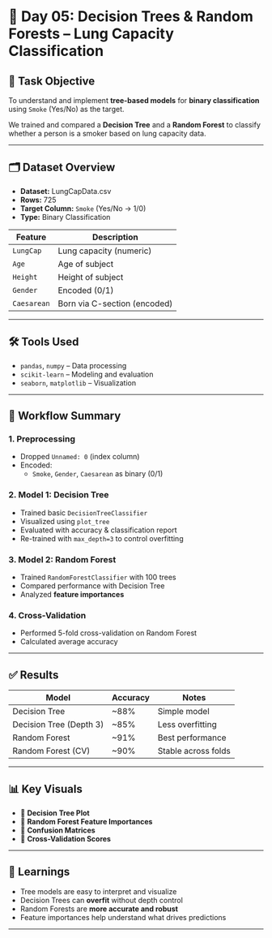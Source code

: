 # 🌲 Day 05: Decision Trees & Random Forests – Lung Capacity Classification

## 📌 Task Objective
To understand and implement **tree-based models** for **binary classification** using `Smoke` (Yes/No) as the target.

We trained and compared a **Decision Tree** and a **Random Forest** to classify whether a person is a smoker based on lung capacity data.

---

## 🗂️ Dataset Overview

- **Dataset:** LungCapData.csv
- **Rows:** 725
- **Target Column:** `Smoke` (Yes/No → 1/0)
- **Type:** Binary Classification

| Feature       | Description                          |
|---------------|--------------------------------------|
| `LungCap`     | Lung capacity (numeric)              |
| `Age`         | Age of subject                       |
| `Height`      | Height of subject                    |
| `Gender`      | Encoded (0/1)                        |
| `Caesarean`   | Born via C-section (encoded)         |

---

## 🛠️ Tools Used

- `pandas`, `numpy` – Data processing  
- `scikit-learn` – Modeling and evaluation  
- `seaborn`, `matplotlib` – Visualization

---

## 🔁 Workflow Summary

### 1. Preprocessing
- Dropped `Unnamed: 0` (index column)
- Encoded:
  - `Smoke`, `Gender`, `Caesarean` as binary (0/1)

### 2. Model 1: Decision Tree
- Trained basic `DecisionTreeClassifier`
- Visualized using `plot_tree`
- Evaluated with accuracy & classification report
- Re-trained with `max_depth=3` to control overfitting

### 3. Model 2: Random Forest
- Trained `RandomForestClassifier` with 100 trees
- Compared performance with Decision Tree
- Analyzed **feature importances**

### 4. Cross-Validation
- Performed 5-fold cross-validation on Random Forest
- Calculated average accuracy

---

## ✅ Results

| Model              | Accuracy | Notes                          |
|-------------------|----------|--------------------------------|
| Decision Tree      | ~88%     | Simple model                   |
| Decision Tree (Depth 3) | ~85% | Less overfitting               |
| Random Forest      | ~91%     | Best performance               |
| Random Forest (CV) | ~90%     | Stable across folds            |

---

## 📊 Key Visuals

- 📌 **Decision Tree Plot**  
- 📌 **Random Forest Feature Importances**  
- 📌 **Confusion Matrices**  
- 📌 **Cross-Validation Scores**

---

## 🧠 Learnings

- Tree models are easy to interpret and visualize
- Decision Trees can **overfit** without depth control
- Random Forests are **more accurate and robust**
- Feature importances help understand what drives predictions

---

